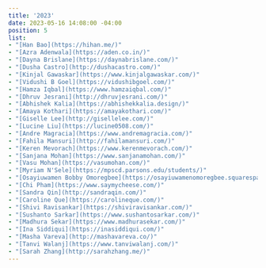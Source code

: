 ```yaml
---
title: '2023'
date: 2023-05-16 14:08:00 -04:00
position: 5
list:
- "[Han Bao](https://hihan.me/)"
- "[Azra Adenwala](https://aden.co.in/)"
- "[Dayna Brislane](https://daynabrislane.com/)"
- "[Dusha Castro](http://dushacastro.com/)"
- "[Kinjal Gawaskar](https://www.kinjalgawaskar.com/)"
- "[Vidushi B Goel](https://vidushibgoel.com/)"
- "[Hamza Iqbal](https://www.hamzaiqbal.com/)"
- "[Dhruv Jesrani](http://dhruvjesrani.com/)"
- "[Abhishek Kalia](https://abhishekkalia.design/)"
- "[Amaya Kothari](https://amayakothari.com/)"
- "[Giselle Lee](http://gisellelee.com/)"
- "[Lucine Liu](https://lucine0508.com/)"
- "[Andre Magracia](https://www.andremagracia.com/)"
- "[Fahila Mansuri](http://fahilamansuri.com/)"
- "[Keren Mevorach](https://www.kerenmevorach.com/)"
- "[Sanjana Mohan](https://www.sanjanamohan.com/)"
- "[Vasu Mohan](https://vasumohan.com/)"
- "[Myriam N'Sele](https://mpscd.parsons.edu/students/)"
- "[Osayiuwamen Bobby Omoregbee](https://osayiuwamenomoregbee.squarespace.com/)"
- "[Chi Pham](https://www.saymycheese.com/)"
- "[Sandra Qin](http://sandraqin.com/)"
- "[Caroline Que](https://carolineque.com/)"
- "[Shivi Ravisankar](https://shiviravisankar.com/)"
- "[Sushanto Sarkar](https://www.sushantosarkar.com/)"
- "[Madhura Sekar](https://www.madhurasekar.com/)"
- "[Ina Siddiqui](https://inasiddiqui.com/)"
- "[Masha Vareva](http://mashavareva.co/)"
- "[Tanvi Walanj](https://www.tanviwalanj.com/)"
- "[Sarah Zhang](http://sarahzhang.me/)"
---
```


